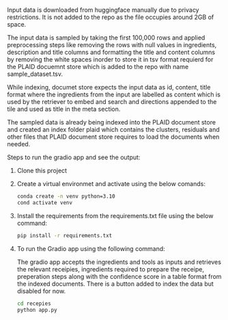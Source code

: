 
Input data is downloaded from huggingface manually due to privacy restrictions. It is not added to the repo as the file occupies around 2GB of space. 

The input data is sampled by taking the first 100,000 rows and applied preprocessing steps like removing the rows with null values in ingredients, description and title columns and formatting the title and content columns by removing the white spaces inorder to store it in tsv format requierd for the PLAID docuemnt store which is added to the repo with name sample_dataset.tsv.

While indexing, documet store expects the input data as id, content, title format where the ingredients from the input are labelled as content which is used by the retriever to embed and search and directions appended to the tile and used as title in the meta section. 


The sampled data is already being indexed into the PLAID document store and created an index folder plaid which contains the clusters, residuals and other files that PLAID document store requires to load the documents when needed.

Steps to run the gradio app and see the output:

1) Clone this project 

2) Create a virtual environmet and activate using the below comands:

    ```bash
    conda create -n venv python=3.10
    cond activate venv
    ```

3) Install the requirements from the requirements.txt file using the below command:

    ```bash
    pip install -r requirements.txt
    ```

4) To run the Gradio app using the following command:

    The gradio app accepts the ingredients and tools as inputs and retrieves the relevant receipies, ingredients required to prepare the receipe, preperation steps along with the confidence score in a table format from the indexed documents.
    There is a button added to index the data but disabled for now.

    ```bash
    cd recepies
    python app.py
```